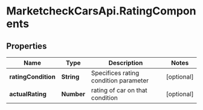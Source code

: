 # MarketcheckCarsApi.RatingComponents

## Properties
Name | Type | Description | Notes
------------ | ------------- | ------------- | -------------
**ratingCondition** | **String** | Specifices rating condition parameter | [optional] 
**actualRating** | **Number** | rating of car on that condition | [optional] 


